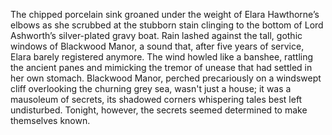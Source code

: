 The chipped porcelain sink groaned under the weight of Elara Hawthorne’s elbows as she scrubbed at the stubborn stain clinging to the bottom of Lord Ashworth’s silver-plated gravy boat.  Rain lashed against the tall, gothic windows of Blackwood Manor, a sound that, after five years of service, Elara barely registered anymore.  The wind howled like a banshee, rattling the ancient panes and mimicking the tremor of unease that had settled in her own stomach.  Blackwood Manor, perched precariously on a windswept cliff overlooking the churning grey sea, wasn't just a house; it was a mausoleum of secrets, its shadowed corners whispering tales best left undisturbed.  Tonight, however, the secrets seemed determined to make themselves known.
